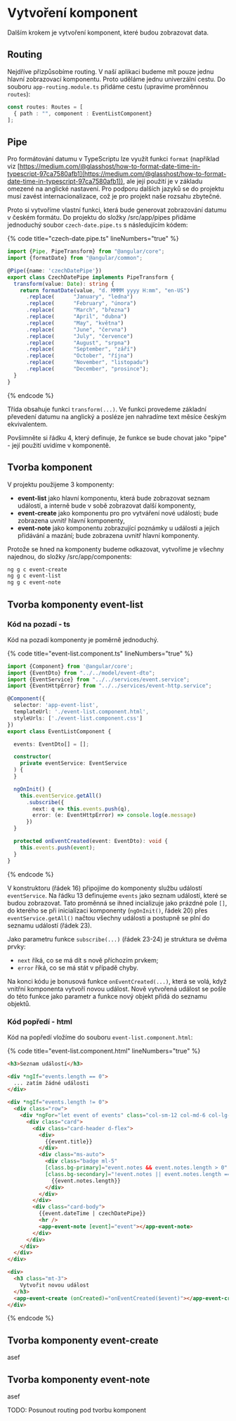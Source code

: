 # Vytvoření komponent

Dalším krokem je vytvoření komponent, které budou zobrazovat data.

## Routing

Nejdříve přizpůsobíme routing. V naší aplikaci budeme mít pouze jednu hlavní zobrazovací komponentu. Proto uděláme jednu univerzální cestu. Do souboru `app-routing.module.ts` přidáme cestu (upravíme proměnnou `routes`):

```typescript
const routes: Routes = [
  { path : "", component : EventListComponent}
];
```

## Pipe

Pro formátování datumu v TypeScriptu lze využít funkci `format` (například viz [https://medium.com/@glasshost/how-to-format-date-time-in-typescript-97ca7580afb1](https://medium.com/@glasshost/how-to-format-date-time-in-typescript-97ca7580afb1)), ale její použití je v základu omezené na anglické nastavení. Pro podporu dalších jazyků se do projektu musí zavést internacionalizace, což je pro projekt naše rozsahu zbytečné.

Proto si vytvoříme vlastní funkci, která bude generovat zobrazování datumu v českém formátu. Do projektu do složky /src/app/pipes přidáme jednoduchý soubor `czech-date.pipe.ts` s následujícím kódem:

{% code title="czech-date.pipe.ts" lineNumbers="true" %}
```typescript
import {Pipe, PipeTransform} from "@angular/core";
import {formatDate} from "@angular/common";

@Pipe({name: 'czechDatePipe'})
export class CzechDatePipe implements PipeTransform {
  transform(value: Date): string {
    return formatDate(value, "d. MMMM yyyy H:mm", "en-US")
      .replace(      "January", "ledna")
      .replace(      "February", "února")
      .replace(      "March", "března")
      .replace(      "April", "dubna")
      .replace(      "May", "května")
      .replace(      "June", "června")
      .replace(      "July", "července")
      .replace(      "August", "srpna")
      .replace(      "September", "září")
      .replace(      "October", "října")
      .replace(      "November", "listopadu")
      .replace(      "December", "prosince");
  }
}

```
{% endcode %}

Třída obsahuje funkci `transform(...)`. Ve funkci provedeme základní převedení datumu na anglický a posléze jen nahradíme text měsíce českým ekvivalentem.

Povšimněte si řádku 4, který definuje, že funkce se bude chovat jako "pipe" - její použití uvidíme v komponentě.

## Tvorba komponent

V projektu použijeme 3 komponenty:

* **event-list** jako hlavní komponentu, která bude zobrazovat seznam událostí, a interně bude v sobě zobrazovat další komponenty,
* **event-create** jako komponentu pro pro vytváření nové události; bude zobrazena uvnitř hlavní komponenty,
* **event-note** jako komponentu zobrazující poznámky u události a jejich přidávání a mazání; bude zobrazena uvnitř hlavní komponenty.

Protože se hned na komponenty budeme odkazovat, vytvoříme je všechny najednou, do složky /src/app/components:

```powershell
ng g c event-create
ng g c event-list
ng g c event-note
```

## Tvorba komponenty event-list

### Kód na pozadí - ts

Kód na pozadí komponenty je poměrně jednoduchý.

{% code title="event-list.component.ts" lineNumbers="true" %}
```typescript
import {Component} from '@angular/core';
import {EventDto} from "../../model/event-dto";
import {EventService} from "../../services/event.service";
import {EventHttpError} from "../../services/event-http.service";

@Component({
  selector: 'app-event-list',
  templateUrl: './event-list.component.html',
  styleUrls: ['./event-list.component.css']
})
export class EventListComponent {

  events: EventDto[] = [];

  constructor(
    private eventService: EventService
  ) {
  }

  ngOnInit() {
    this.eventService.getAll()
      .subscribe({
        next: q => this.events.push(q),
        error: (e: EventHttpError) => console.log(e.message)
      })
  }

  protected onEventCreated(event: EventDto): void {
    this.events.push(event);
  }
}

```
{% endcode %}

V konstruktoru (řádek 16) připojíme do komponenty službu událostí `eventService`. Na řádku 13 definujeme `events` jako seznam událostí, které se budou zobrazovat. Tato proměnná se ihned incializuje jako prázdné pole `[]`, do kterého se při inicializaci komponenty (`ngOnInit()`, řádek 20) přes `eventService.getAll()` načtou všechny události a postupně se plní do seznamu událostí (řádek 23).

Jako parametru funkce `subscribe(...)` (řádek 23-24) je struktura se dvěma prvky:

* `next` říká, co se má dít s nově příchozím prvkem;
* `error` říká, co se má stát v případě chyby.

Na konci kódu je bonusová funkce `onEventCreated(...)`, která se volá, když vnitřní komponenta vytvoří novou událost. Nově vytvořená událost se pošle do této funkce jako parametr a funkce nový objekt přidá do seznamu objektů.

### Kód popředí - html

Kód na popředí vložíme do souboru `event-list.component.html`:

{% code title="event-list.component.html" lineNumbers="true" %}
```html
<h3>Seznam událostí</h3>

<div *ngIf="events.length == 0">
  ... zatím žádné události
</div>

<div *ngIf="events.length != 0">
  <div class="row">
    <div *ngFor="let event of events" class="col-sm-12 col-md-6 col-lg-4  mb-2">
      <div class="card">
        <div class="card-header d-flex">
          <div>
            {{event.title}}
          </div>
          <div class="ms-auto">
            <div class="badge ml-5"
            [class.bg-primary]="event.notes && event.notes.length > 0"
            [class.bg-secondary]="!event.notes || event.notes.length == 0">
              {{event.notes.length}}
            </div>
          </div>
        </div>
        <div class="card-body">
          {{event.dateTime | czechDatePipe}}
          <hr />
          <app-event-note [event]="event"></app-event-note>
        </div>
      </div>
    </div>
  </div>
</div>

<div>
  <h3 class="mt-3">
    Vytvořit novou událost
  </h3>
  <app-event-create (onCreated)="onEventCreated($event)"></app-event-create>
</div>
```
{% endcode %}



## Tvorba komponenty event-create

asef

## Tvorba komponenty event-note

asef

TODO: Posunout routing pod tvorbu komponent
